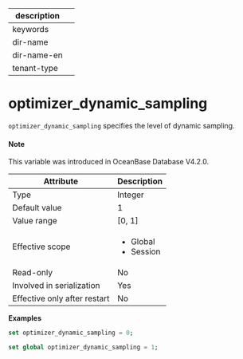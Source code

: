 | description ||
|---|---|
| keywords ||
| dir-name ||
| dir-name-en ||
| tenant-type ||

# optimizer_dynamic_sampling

`optimizer_dynamic_sampling` specifies the level of dynamic sampling. 

<main id="notice" type='explain'>

  <h4>Note</h4>

  <p>This variable was introduced in OceanBase Database V4.2.0. </p>

</main>

| Attribute | Description |
| --- | --- |
| Type | Integer |
| Default value | 1 |
| Value range | [0, 1] |
| Effective scope | <ul><li>Global  </li><li>Session </li></ul> |
| Read-only | No |
| Involved in serialization | Yes |
| Effective only after restart | No |
**Examples**

```sql
set optimizer_dynamic_sampling = 0;
```

```sql
set global optimizer_dynamic_sampling = 1;
```
